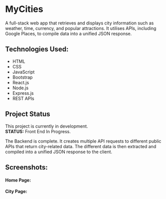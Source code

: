 # MyCities

A full-stack web app that retrieves and displays city information such as weather, time, currency, and popular attractions. It utilises APIs, including Google Places, to compile data into a unified JSON response.

## Technologies Used:

- HTML
- CSS
- JavaScript
- Bootstrap
- React.js
- Node.js
- Express.js
- REST APIs

## Project Status

This project is currently in development.
<br>
**STATUS:** Front End In Progress.

The Backend is complete. It creates multiple API requests to different public APIs that return city-related data. The different data is then extracted and compiled into a unified JSON response to the client.

## Screenshots:

#### Home Page:

#### City Page:
